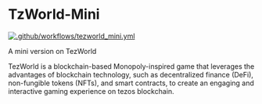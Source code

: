 # TzWorld-Mini

[![.github/workflows/tezworld_mini.yml](https://github.com/sanketnighot/TzWorld-Mini/actions/workflows/tezworld_mini.yml/badge.svg)](https://github.com/sanketnighot/TzWorld-Mini/actions/workflows/tezworld_mini.yml)


A mini version on TezWorld

TezWorld is a blockchain-based Monopoly-inspired game that leverages the advantages of blockchain technology, such as decentralized finance (DeFi), non-fungible tokens (NFTs), and smart contracts, to create an engaging and interactive gaming experience on tezos blockchain.
